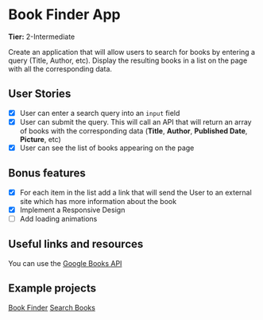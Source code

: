# Book Finder App

**Tier:** 2-Intermediate

Create an application that will allow users to search for books by entering a query (Title, Author, etc). Display the resulting books in a list on the page with all the corresponding data.

## User Stories

- [x] User can enter a search query into an `input` field
- [x] User can submit the query. This will call an API that will return an array of books with the corresponding data (**Title**, **Author**, **Published Date**, **Picture**, etc)
- [x] User can see the list of books appearing on the page

## Bonus features

- [x] For each item in the list add a link that will send the User to an external site which has more information about the book
- [x] Implement a Responsive Design
- [ ] Add loading animations

## Useful links and resources

You can use the [Google Books API](https://developers.google.com/books/docs/overview)

## Example projects

[Book Finder](https://book-finder-by-deyl.netlify.com/)
[Search Books](https://booksure.netlify.app/)
